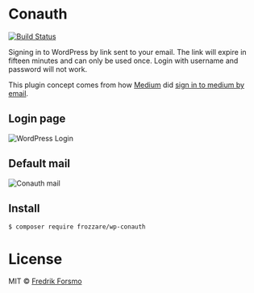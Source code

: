 # Conauth

[![Build Status](https://travis-ci.org/wpup/conauth.svg?branch=master)](https://travis-ci.org/wpup/conauth)

Signing in to WordPress by link sent to your email. The link will expire in fifteen minutes and can only be used once. Login with username and password will not work.

This plugin concept comes from how [Medium](https://medium.com/the-story/signing-in-to-medium-by-email-aacc21134fcd) did [sign in to medium by email](https://medium.com/the-story/signing-in-to-medium-by-email-aacc21134fcd).

## Login page

![WordPress Login](https://cloud.githubusercontent.com/assets/14610/10332389/2596b6a2-6cdd-11e5-8ab8-5603233f28c9.png)

## Default mail
![Conauth mail](https://cloud.githubusercontent.com/assets/14610/10332348/fb4863a0-6cdc-11e5-983c-85455194886d.png)

## Install

```
$ composer require frozzare/wp-conauth
```

# License

MIT © [Fredrik Forsmo](https://github.com/frozzare)
